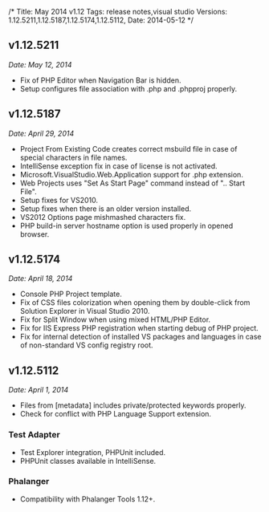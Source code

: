/*
Title: May 2014 v1.12
Tags: release notes,visual studio
Versions: 1.12.5211,1.12.5187,1.12.5174,1.12.5112,
Date: 2014-05-12
*/

## v1.12.5211
*Date: May 12, 2014*

- Fix of PHP Editor when Navigation Bar is hidden.
- Setup configures file association with .php and .phpproj properly.

## v1.12.5187
*Date: April 29, 2014*

- Project From Existing Code creates correct msbuild file in case of special characters in file names.
- IntelliSense exception fix in case of license is not activated.
- Microsoft.VisualStudio.Web.Application support for .php extension.
- Web Projects uses "Set As Start Page" command instead of ".. Start File".
- Setup fixes for VS2010.
- Setup fixes when there is an older version installed.
- VS2012 Options page mishmashed characters fix.
- PHP build-in server hostname option is used properly in opened browser.

## v1.12.5174
*Date: April 18, 2014*

- Console PHP Project template.
- Fix of CSS files colorization when opening them by double-click from Solution Explorer in Visual Studio 2010.
- Fix for Split Window when using mixed HTML/PHP Editor.
- Fix for IIS Express PHP registration when starting debug of PHP project.
- Fix for internal detection of installed VS packages and languages in case of non-standard VS config registry root.

## v1.12.5112
*Date: April 1, 2014*

- Files from [metadata] includes private/protected keywords properly.
- Check for conflict with PHP Language Support extension.

### Test Adapter

- Test Explorer integration, PHPUnit included.
- PHPUnit classes available in IntelliSense.

### Phalanger

- Compatibility with Phalanger Tools 1.12+.


